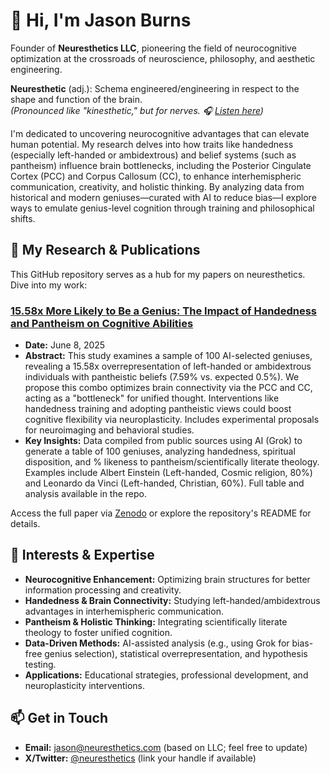 # 👋 Hi, I'm Jason Burns

Founder of **Neuresthetics LLC**, pioneering the field of neurocognitive optimization at the crossroads of neuroscience, philosophy, and aesthetic engineering.

**Neuresthetic** (adj.): Schema engineered/engineering in respect to the shape and function of the brain.  
*(Pronounced like "kinesthetic," but for nerves. 🎧 [Listen here](https://translate.google.com/?sl=auto&tl=en&text=neuresthetic&op=translate))*

I'm dedicated to uncovering neurocognitive advantages that can elevate human potential. My research delves into how traits like handedness (especially left-handed or ambidextrous) and belief systems (such as pantheism) influence brain bottlenecks, including the Posterior Cingulate Cortex (PCC) and Corpus Callosum (CC), to enhance interhemispheric communication, creativity, and holistic thinking. By analyzing data from historical and modern geniuses—curated with AI to reduce bias—I explore ways to emulate genius-level cognition through training and philosophical shifts.

## 🔬 My Research & Publications
This GitHub repository serves as a hub for my papers on neuresthetics. Dive into my work:

### [15.58x More Likely to Be a Genius: The Impact of Handedness and Pantheism on Cognitive Abilities](https://doi.org/10.5281/zenodo.15653389)
- **Date:** June 8, 2025  
- **Abstract:** This study examines a sample of 100 AI-selected geniuses, revealing a 15.58x overrepresentation of left-handed or ambidextrous individuals with pantheistic beliefs (7.59% vs. expected 0.5%). We propose this combo optimizes brain connectivity via the PCC and CC, acting as a "bottleneck" for unified thought. Interventions like handedness training and adopting pantheistic views could boost cognitive flexibility via neuroplasticity. Includes experimental proposals for neuroimaging and behavioral studies.  
- **Key Insights:** Data compiled from public sources using AI (Grok) to generate a table of 100 geniuses, analyzing handedness, spiritual disposition, and % likeness to pantheism/scientifically literate theology. Examples include Albert Einstein (Left-handed, Cosmic religion, 80%) and Leonardo da Vinci (Left-handed, Christian, 60%). Full table and analysis available in the repo.

Access the full paper via [Zenodo](https://doi.org/10.5281/zenodo.15653389) or explore the repository's README for details.

## 🧠 Interests & Expertise
- **Neurocognitive Enhancement:** Optimizing brain structures for better information processing and creativity.
- **Handedness & Brain Connectivity:** Studying left-handed/ambidextrous advantages in interhemispheric communication.
- **Pantheism & Holistic Thinking:** Integrating scientifically literate theology to foster unified cognition.
- **Data-Driven Methods:** AI-assisted analysis (e.g., using Grok for bias-free genius selection), statistical overrepresentation, and hypothesis testing.
- **Applications:** Educational strategies, professional development, and neuroplasticity interventions.

## 📫 Get in Touch
- **Email:** jason@neuresthetics.com (based on LLC; feel free to update)
- **X/Twitter:** [@neuresthetics](https://x.com/neuresthetics) (link your handle if available)
